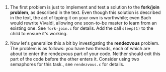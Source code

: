 1. The first problem is just to implement and test a solution to the **fork/join problem**, as described in the text. Even though this solution is described in the text, the act of typing it on your own is worthwhile; even Bach would rewrite Vivaldi, allowing one soon-to-be master to learn from an existing one. See `fork-join.c` for details. Add the call `sleep(1)` to the child to ensure it's working.

2. Now let's generalize this a bit by investigating the **rendezvous** problem. The problem is as follows: you have two threads, each of which are about to enter the rendezvous part of your code. Neither should exit this part of the code before the other enters it. Consider using two semaphores for this task., see `rendezvous.c` for details.

